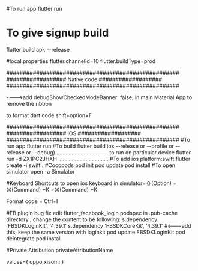 #To run app
flutter run
# To give signup build
flutter build apk --release

#local.properties
flutter.channelId=10
flutter.buildType=prod


####################################################
##################  Native code  ###################
#################################################### 


---->add debugShowCheckedModeBanner: false, in main Material App to remove the ribbon

to format dart code
shift+option+F

####################################################
##################  iOS          ###################
#################################################### 
#To run app
flutter run
#To build
flutter build ios --release
or --profile or --release or --debug)
..................................
to run on particular device 
flutter run -d ZX1PC2JHXH
.................................
#To add ios platform:swift
flutter create -i swift . 
#Cocopods
pod init
pod update
pod install
#To open simulator
open -a Simulator

#Keyboard Shortcuts
to open ios keyboard in simulator=⇧(Option) + ⌘(Command) +K
                                 =⌘(Command) +K

Format code = Ctrl+I                                 

#FB plugin bug fix
edit flutter_facebook_login.podspec in .pub-cache directory , change the content to be following:
s.dependency 'FBSDKLoginKit', '4.39.1'
s.dependency 'FBSDKCoreKit', '4.39.1' #<---add this, keep the same version with loginkit
pod update FBSDKLoginKit
pod deintegrate
pod install


#Private Attribution
privateAttributionName

values={
    oppo,xiaomi
}


